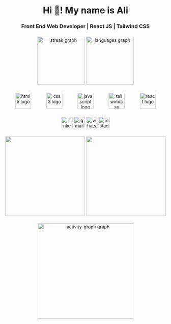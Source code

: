 <h1 align="center">Hi 👋! My name is Ali</h1>

###

<h3 align="center">Front End Web Developer | React JS | Tailwind CSS</h3>

###

<div align="center">
  <img src="https://streak-stats.demolab.com?user=Ali-mohamed10&locale=en&mode=daily&theme=dracula&hide_border=false&border_radius=5&order=3" height="150" alt="streak graph"  />
  <img src="https://github-readme-stats.vercel.app/api/top-langs?username=Ali-mohamed10&locale=en&hide_title=false&layout=compact&card_width=320&langs_count=5&theme=dracula&hide_border=false&order=2" height="150" alt="languages graph"  />
</div>

###

<div align="center">
  <img src="https://cdn.jsdelivr.net/gh/devicons/devicon/icons/html5/html5-original.svg" height="50" alt="html5 logo"  />
  <img width="40" />
  <img src="https://cdn.jsdelivr.net/gh/devicons/devicon/icons/css3/css3-original.svg" height="50" alt="css3 logo"  />
  <img width="40" />
  <img src="https://cdn.jsdelivr.net/gh/devicons/devicon/icons/javascript/javascript-original.svg" height="50" alt="javascript logo"  />
  <img width="40" />
  <img src="https://skillicons.dev/icons?i=tailwind" height="50" alt="tailwindcss logo"  />
  <img width="40" />
  <img src="https://cdn.jsdelivr.net/gh/devicons/devicon/icons/react/react-original.svg" height="50" alt="react logo"  />
</div>

###

<div align="center">
  <img src="https://img.shields.io/static/v1?message=LinkedIn&logo=linkedin&label=&color=0077B5&logoColor=white&labelColor=&style=for-the-badge" height="35" alt="linkedin logo"  />
  <img src="https://img.shields.io/static/v1?message=Gmail&logo=gmail&label=&color=D14836&logoColor=white&labelColor=&style=for-the-badge" height="35" alt="gmail logo"  />
  <img src="https://img.shields.io/static/v1?message=Whatsapp&logo=whatsapp&label=&color=25D366&logoColor=white&labelColor=&style=for-the-badge" height="35" alt="whatsapp logo"  />
  <img src="https://img.shields.io/static/v1?message=Instagram&logo=instagram&label=&color=E4405F&logoColor=white&labelColor=&style=for-the-badge" height="35" alt="instagram logo"  />
</div>

###

<img align="right" height="250" src="https://media.giphy.com/media/v1.Y2lkPTc5MGI3NjExcWFmcms5a2tpM3lvaGlieTkxMGxkbnB6Znh5Njg2dHpta2QyeXlteCZlcD12MV9naWZzX3NlYXJjaCZjdD1n/78XCFBGOlS6keY1Bil/giphy.gif"  />

###

<div align="left">
  <img height="250" src="https://media.giphy.com/media/v1.Y2lkPWVjZjA1ZTQ3c3RnMXV0bHNhb3c4anFqOHU5NDIzcmtydzZ5OGc2dmN3cmJleTVuNiZlcD12MV9naWZzX3NlYXJjaCZjdD1n/349qKnoIBHK1i/giphy.gif"  />
</div>

###

<div align="center">
  <img src="https://github-readme-activity-graph.vercel.app/graph?username=Ali-mohamed10&radius=16&theme=react&area=true&order=5" height="300" alt="activity-graph graph"  />
</div>

###
